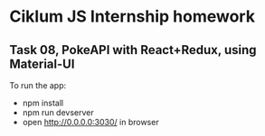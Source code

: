 # Ciklum JS Internship homework

## Task 08, PokeAPI with React+Redux, using Material-UI

To run the app:
- npm install
- npm run devserver
- open http://0.0.0.0:3030/ in browser
